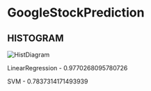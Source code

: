 # GoogleStockPrediction

## HISTOGRAM

![HistDiagram](https://user-images.githubusercontent.com/38039777/120755900-326a6b00-c52c-11eb-90b5-56ef6956a2e5.png)

LinearRegression - 0.9770268095780726

SVM - 0.7837314171493939


